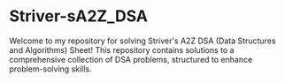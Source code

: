 # Striver-sA2Z_DSA
Welcome to my repository for solving Striver's A2Z DSA (Data Structures and Algorithms) Sheet! This repository contains solutions to a comprehensive collection of DSA problems, structured to enhance problem-solving skills.
